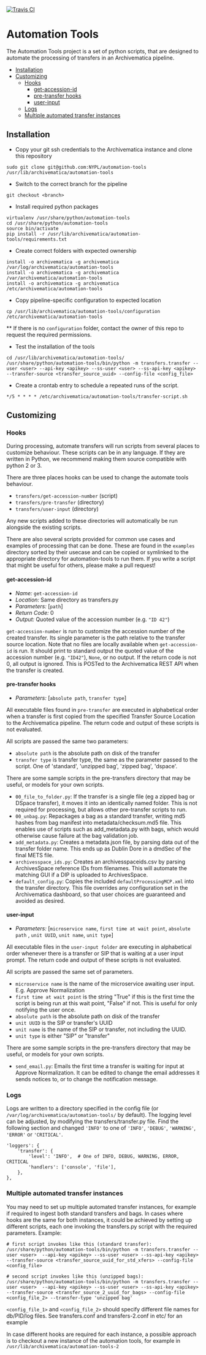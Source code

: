 [![Travis CI](https://travis-ci.org/artefactual/automation-tools.svg?branch=master)](https://travis-ci.org/artefactual/automation-tools)

Automation Tools
================

The Automation Tools project is a set of python scripts, that are designed to automate the processing of transfers in an Archivematica pipeline.

<!-- doctoc: https://www.npmjs.com/package/doctoc -->
<!-- START doctoc generated TOC please keep comment here to allow auto update -->
<!-- DON'T EDIT THIS SECTION, INSTEAD RE-RUN doctoc TO UPDATE -->


- [Installation](#installation)
- [Customizing](#customizing)
  - [Hooks](#hooks)
    - [get-accession-id](#get-accession-id)
    - [pre-transfer hooks](#pre-transfer-hooks)
    - [user-input](#user-input)
  - [Logs](#logs)
  - [Multiple automated transfer instances](#multiple-automated-transfer-instances)

<!-- END doctoc generated TOC please keep comment here to allow auto update -->

Installation
------------

* Copy your git ssh credentials to the Archivematica instance and clone this repository
```
sudo git clone git@github.com:NYPL/automation-tools /usr/lib/archivematica/automation-tools
```
* Switch to the correct branch for the pipeline
```
git checkout <branch>
```
* Install required python packages
```
virtualenv /usr/share/python/automation-tools
cd /usr/share/python/automation-tools
source bin/activate
pip install -r /usr/lib/archivematica/automation-tools/requirements.txt
```
* Create correct folders with expected ownership
```
install -o archivematica -g archivematica /var/log/archivematica/automation-tools
install -o archivematica -g archivematica /var/archivematica/automation-tools
install -o archivematica -g archivematica /etc/archivematica/automation-tools
```
* Copy pipeline-specific configuration to expected location
```
cp /usr/lib/archivematica/automation-tools/configuration /etc/archivematica/automation-tools
```
** If there is no `configuration` folder, contact the owner of this repo to request the required permissions.
* Test the installation of the tools
```
cd /usr/lib/archivematica/automation-tools/
/usr/share/python/automation-tools/bin/python -m transfers.transfer --user <user> --api-key <apikey> --ss-user <user> --ss-api-key <apikey> --transfer-source <transfer_source_uuid> --config-file <config_file>
```
* Create a crontab entry to schedule a repeated runs of the script.
```
*/5 * * * * /etc/archivematica/automation-tools/transfer-script.sh
```

Customizing
------------

### Hooks

During processing, automate transfers will run scripts from several places to customize behaviour. These scripts can be in any language. If they are written in Python, we recommend making them source compatible with python 2 or 3.

There are three places hooks can be used to change the automate tools behaviour.

* `transfers/get-accession-number` (script)
* `transfers/pre-transfer` (directory)
* `transfers/user-input` (directory)

Any new scripts added to these directories will automatically be run alongside the existing scripts.

There are also several scripts provided for common use cases and examples of processing that can be done.
These are found in the `examples` directory sorted by their usecase and can be copied or symlinked to the appropriate directory for automation-tools to run them.
If you write a script that might be useful for others, please make a pull request!

#### get-accession-id

* _Name:_ `get-accession-id`
* _Location:_ Same directory as transfers.py
* _Parameters:_ [`path`]
* _Return Code:_ 0
* _Output:_ Quoted value of the accession number (e.g. `"ID 42"`)

`get-accession-number` is run to customize the accession number of the created transfer. Its single parameter is the path relative to the transfer source location.  Note that no files are locally available when `get-accession-id` is run. It should print to standard output the quoted value of the accession number (e.g. `"ID42"`), `None`, or no output. If the return code is not 0, all output is ignored. This is POSTed to the Archivematica REST API when the transfer is created.

#### pre-transfer hooks

* _Parameters:_ [`absolute path`, `transfer type`]

All executable files found in `pre-transfer` are executed in alphabetical order when a transfer is first copied from the specified Transfer Source Location to the Archivematica pipeline. The return code and output of these scripts is not evaluated.

All scripts are passed the same two parameters:

* `absolute path` is the absolute path on disk of the transfer
* `transfer type` is transfer type, the same as the parameter passed to the script. One of 'standard', 'unzipped bag', 'zipped bag', 'dspace'.

There are some sample scripts in the pre-transfers directory that may be useful, or models for your own scripts.

* `00_file_to_folder.py`: If the transfer is a single file (eg a zipped bag or DSpace transfer), it moves it into an identically named folder. This is not required for processing, but allows other pre-transfer scripts to run.
* `00_unbag.py`: Repackages a bag as a standard transfer, writing md5 hashes from bag manifest into metadata/checksum.md5 file. This enables use of scripts such as add_metadata.py with bags, which would otherwise cause failure at the bag validation job.
* `add_metadata.py`: Creates a metadata.json file, by parsing data out of the transfer folder name.  This ends up as Dublin Dore in a dmdSec of the final METS file.
* `archivesspace_ids.py`: Creates an archivesspaceids.csv by parsing ArchivesSpace reference IDs from filenames.  This will automate the matching GUI if a DIP is uploaded to ArchivesSpace.
* `default_config.py`: Copies the included `defaultProcessingMCP.xml` into the transfer directory. This file overrides any configuration set in the Archivematica dashboard, so that user choices are guaranteed and avoided as desired.

#### user-input

* _Parameters:_ [`microservice name`, `first time at wait point`, `absolute path` , `unit UUID`, `unit name`, `unit type`]

All executable files in the `user-input folder` are executing in alphabetical order whenever there is a transfer or SIP that is waiting at a user input prompt. The return code and output of these scripts is not evaluated.

All scripts are passed the same set of parameters.

* `microservice name` is the name of the microservice awaiting user input. E.g. Approve Normalization
* `first time at wait point` is the string "True" if this is the first time the script is being run at this wait point, "False" if not. This is useful for only notifying the user once.
* `absolute path` is the absolute path on disk of the transfer
* `unit UUID` is the SIP or transfer's UUID
* `unit name` is the name of the SIP or transfer, not including the UUID.
* `unit type` is either "SIP" or "transfer"

There are some sample scripts in the pre-transfers directory that may be useful, or models for your own scripts.

* `send_email.py`: Emails the first time a transfer is waiting for input at Approve Normalization.  It can be edited to change the email addresses it sends notices to, or to change the notification message.

### Logs

Logs are written to a directory specified in the config file (or `/var/log/archivematica/automation-tools/` by default). The logging level can be adjusted, by modifying the transfers/transfer.py file. Find the following section and changed `'INFO'` to one of `'INFO'`, `'DEBUG'`, `'WARNING'`, `'ERROR'` or `'CRITICAL'`.

    'loggers': {
        'transfer': {
            'level': 'INFO',  # One of INFO, DEBUG, WARNING, ERROR, CRITICAL
            'handlers': ['console', 'file'],
        },
    },

### Multiple automated transfer instances

You may need to set up multiple automated transfer instances, for example if required to ingest both standard transfers and bags. In cases where hooks are the same for both instances, it could be achieved by setting up different scripts, each one invoking the transfers.py script with the required parameters. Example:

```
# first script invokes like this (standard transfer):
/usr/share/python/automation-tools/bin/python -m transfers.transfer --user <user>  --api-key <apikey> --ss-user <user> --ss-api-key <apikey> --transfer-source <transfer_source_uuid_for_std_xfers> --config-file <config_file>

# second script invokes like this (unzipped bags):
/usr/share/python/automation-tools/bin/python -m transfers.transfer --user <user>  --api-key <apikey> --ss-user <user> --ss-api-key <apikey> --transfer-source <transfer_source_2_uuid_for_bags> --config-file <config_file_2> --transfer-type 'unzipped bag'
```

`<config_file_1>` and `<config_file_2>` should specify different file names for db/PID/log files. See transfers.conf and transfers-2.conf in etc/ for an example

In case different hooks are required for each instance, a possible approach is to checkout a new instance of the automation tools, for example in `/usr/lib/archivematica/automation-tools-2`
